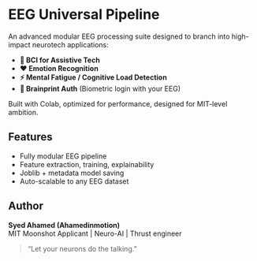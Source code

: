 
# EEG Universal Pipeline

An advanced modular EEG processing suite designed to branch into high-impact neurotech applications:

- **🧠 BCI for Assistive Tech**
- **❤️ Emotion Recognition**
- **⚡ Mental Fatigue / Cognitive Load Detection**
- **🧬 Brainprint Auth** (Biometric login with your EEG)

Built with Colab, optimized for performance, designed for MIT-level ambition.

## Features
- Fully modular EEG pipeline
- Feature extraction, training, explainability
- Joblib + metadata model saving
- Auto-scalable to any EEG dataset

## Author
**Syed Ahamed (Ahamedinmotion)**  
MIT Moonshot Applicant | Neuro-AI | Thrust engineer

> “Let your neurons do the talking.”
